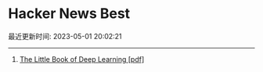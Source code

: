 # Hacker News Best

最近更新时间: 2023-05-01 20:02:21

--- 
1. [The Little Book of Deep Learning [pdf]](https://fleuret.org/public/lbdl.pdf) 
